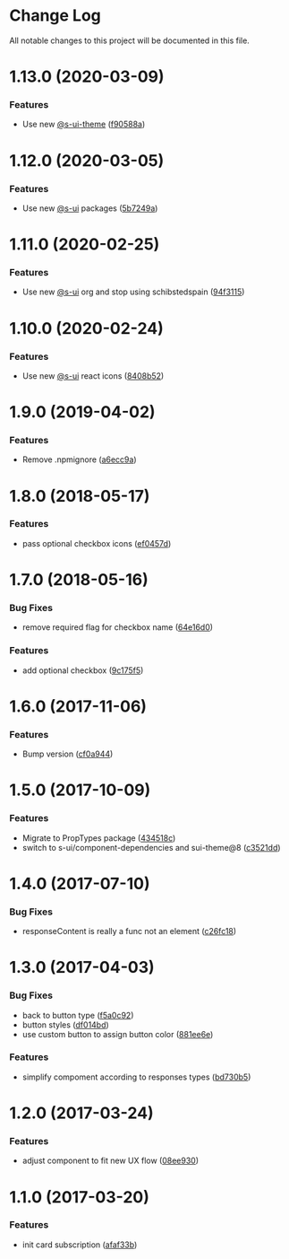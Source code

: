 # Change Log

All notable changes to this project will be documented in this file.

# 1.13.0 (2020-03-09)


### Features

* Use new [@s-ui-theme](https://github.com/s-ui-theme) ([f90588a](https://github.com/SUI-Components/schibsted-spain-components/commit/f90588a4ffeef940f2aaffc69fdf523937969662))



# 1.12.0 (2020-03-05)


### Features

* Use new [@s-ui](https://github.com/s-ui) packages ([5b7249a](https://github.com/SUI-Components/schibsted-spain-components/commit/5b7249a259d0ff23350d17dd14cfd271e8ed1b9e))



# 1.11.0 (2020-02-25)


### Features

* Use new [@s-ui](https://github.com/s-ui) org and stop using schibstedspain ([94f3115](https://github.com/SUI-Components/schibsted-spain-components/commit/94f31151ec717f353a4abf1b13eb6c0485fad9e9))



# 1.10.0 (2020-02-24)


### Features

* Use new [@s-ui](https://github.com/s-ui) react icons ([8408b52](https://github.com/SUI-Components/schibsted-spain-components/commit/8408b52f9e7a019e4a350ccc772a0383489d2aa8))



# 1.9.0 (2019-04-02)


### Features

* Remove .npmignore ([a6ecc9a](https://github.com/SUI-Components/schibsted-spain-components/commit/a6ecc9a37f13ee0d90c68adaa7eeec9a95ca40a1))



# 1.8.0 (2018-05-17)


### Features

* pass optional checkbox icons ([ef0457d](https://github.com/SUI-Components/schibsted-spain-components/commit/ef0457df82822b975e0cb98f99df24a375933288))



# 1.7.0 (2018-05-16)


### Bug Fixes

* remove required flag for checkbox name ([64e16d0](https://github.com/SUI-Components/schibsted-spain-components/commit/64e16d07242f28f47b00498a570717a877947798))


### Features

* add optional checkbox ([9c175f5](https://github.com/SUI-Components/schibsted-spain-components/commit/9c175f58258ba68c39afad63e8ebd78bf0313076))



# 1.6.0 (2017-11-06)


### Features

* Bump version ([cf0a944](https://github.com/SUI-Components/schibsted-spain-components/commit/cf0a944a5f99987829918888d8f6fd57bbca766d))



# 1.5.0 (2017-10-09)


### Features

* Migrate to PropTypes package ([434518c](https://github.com/SUI-Components/schibsted-spain-components/commit/434518c7d2b9214d38350cb44bf8f1e2b76a5306))
* switch to s-ui/component-dependencies and sui-theme@8 ([c3521dd](https://github.com/SUI-Components/schibsted-spain-components/commit/c3521dd49cd94cf12f163bb83557168d8c229724))



# 1.4.0 (2017-07-10)


### Bug Fixes

* responseContent is really a func not an element ([c26fc18](https://github.com/SUI-Components/schibsted-spain-components/commit/c26fc1812aebf5f6faa9f21aea827f6ed2cea76f))



# 1.3.0 (2017-04-03)


### Bug Fixes

* back to button type ([f5a0c92](https://github.com/SUI-Components/schibsted-spain-components/commit/f5a0c928a64bc56c529932208770cff87a1250b1))
* button styles ([df014bd](https://github.com/SUI-Components/schibsted-spain-components/commit/df014bd75464e030532173872a9ad9270e1009f8))
* use custom button to assign button color ([881ee6e](https://github.com/SUI-Components/schibsted-spain-components/commit/881ee6e3072df89a4bc0b11aba8ca9b363051c25))


### Features

* simplify compoment according to responses types ([bd730b5](https://github.com/SUI-Components/schibsted-spain-components/commit/bd730b562c4b720b6353470483d9a0547fa2b062))



# 1.2.0 (2017-03-24)


### Features

* adjust component to fit new UX flow ([08ee930](https://github.com/SUI-Components/schibsted-spain-components/commit/08ee93007f31dd441cf671cb123f5d7b6ccb31a1))



# 1.1.0 (2017-03-20)


### Features

* init card subscription ([afaf33b](https://github.com/SUI-Components/schibsted-spain-components/commit/afaf33b1cba9bc40838b4b745f2f28b61a9e5123))



